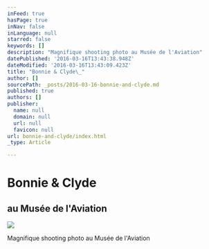 ```yaml
---
inFeed: true
hasPage: true
inNav: false
inLanguage: null
starred: false
keywords: []
description: "Magnifique shooting photo au Musée de l'Aviation"
datePublished: '2016-03-16T13:43:38.948Z'
dateModified: '2016-03-16T13:43:09.423Z'
title: "Bonnie & Clyde\_"
author: []
sourcePath: _posts/2016-03-16-bonnie-and-clyde.md
published: true
authors: []
publisher:
  name: null
  domain: null
  url: null
  favicon: null
url: bonnie-and-clyde/index.html
_type: Article

---
```

# Bonnie & Clyde 

## au Musée de l'Aviation
![](https://s3-us-west-2.amazonaws.com/the-grid-img/p/701c82301fb5e5a8db39cd66bb6b209b32038ee4.jpg)

Magnifique shooting photo au Musée de l'Aviation